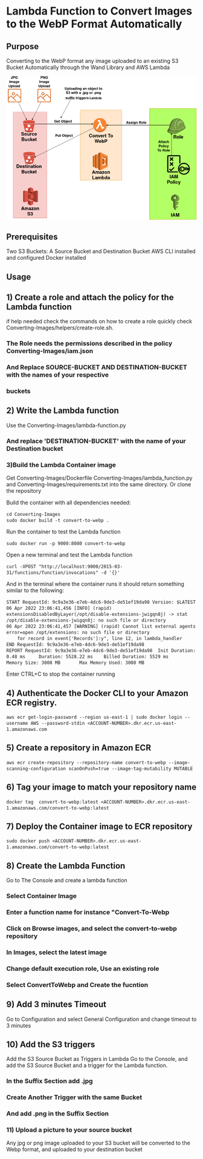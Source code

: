 # Lambda Function to Convert Images to the WebP Format Automatically


## Purpose

Converting to the WebP format any image uploaded to an existing S3 Bucket 
Automatically through the Wand Library and AWS Lambda

![](https://github.com/aissa-laribi/awsops/blob/main/S3/Converting-Images/diagram.png)

## Prerequisites 

Two S3 Buckets: A Source Bucket and  Destination Bucket
AWS CLI installed and configured
Docker installed

## Usage


## 1) Create a role and attach the policy for the Lambda function 
if help needed check the commands on how to create a role quickly 
check Converting-Images/helpers/create-role.sh.
### The Role needs the permissions described in the policy Converting-Images/iam.json
### And Replace SOURCE-BUCKET AND DESTINATION-BUCKET with the names of your respective
### buckets

## 2) Write the Lambda function
Use the Converting-Images/lambda-function.py 
### And replace 'DESTINATION-BUCKET' with the name of your Destination bucket

### 3)Build the Lambda Container image
Get Converting-Images/Dockerfile Converting-Images/lambda_function.py and 
Converting-Images/requirements.txt into the same directory. Or clone the 
repository

Build the container with all dependencies needed:
```
cd Converting-Images
sudo docker build -t convert-to-webp .
```
Run the container to test the Lambda function 
```
sudo docker run -p 9000:8080 convert-to-webp
```
Open a new terminal and test the Lambda function 
```
curl -XPOST "http://localhost:9000/2015-03-31/functions/function/invocations" -d '{}'
```
And in the terminal where the container runs it should return something similar to the following:
```
START RequestId: 9c9a3e36-e7eb-4dc6-9de3-de51ef19da98 Version: $LATEST
06 Apr 2022 23:06:41,456 [INFO] (rapid) extensionsDisabledByLayer(/opt/disable-extensions-jwigqn8j) -> stat /opt/disable-extensions-jwigqn8j: no such file or directory
06 Apr 2022 23:06:41,457 [WARNING] (rapid) Cannot list external agents error=open /opt/extensions: no such file or directory
    for record in event['Records']:y", line 12, in lambda_handler
END RequestId: 9c9a3e36-e7eb-4dc6-9de3-de51ef19da98
REPORT RequestId: 9c9a3e36-e7eb-4dc6-9de3-de51ef19da98  Init Duration: 0.48 ms     Duration: 5528.22 ms    Billed Duration: 5529 ms        Memory Size: 3008 MB       Max Memory Used: 3008 MB
```
Enter CTRL+C  to stop the container running

## 4) Authenticate the Docker CLI to your Amazon ECR registry.
```
aws ecr get-login-password --region us-east-1 | sudo docker login --username AWS --password-stdin <ACCOUNT-NUMBER>.dkr.ecr.us-east-1.amazonaws.com    
```
## 5) Create a repository in Amazon ECR 
```
aws ecr create-repository --repository-name convert-to-webp --image-scanning-configuration scanOnPush=true --image-tag-mutability MUTABLE
```
## 6) Tag your image to match your repository name
```
docker tag  convert-to-webp:latest <ACCOUNT-NUMBER>.dkr.ecr.us-east-1.amazonaws.com/convert-to-webp:latest
```
## 7) Deploy the Container image to ECR repository
```
sudo docker push <ACCOUNT-NUMBER>.dkr.ecr.us-east-1.amazonaws.com/convert-to-webp:latest
```
## 8) Create the Lambda Function
Go to The Console and create a lambda function
### Select Container Image
### Enter a function name for instance "Convert-To-Webp
### Click on Browse images, and select the convert-to-webp repository
### In Images, select the latest image
### Change default execution role, Use an existing role
### Select ConvertToWebp and Create the fucntion
## 9) Add 3 minutes Timeout
Go to Configuration and select General Configuration 
and change timeout to 3 minutes  
## 10) Add the S3 triggers
Add the S3 Source Bucket as Triggers in Lambda
Go to the Console, and add the S3 Source Bucket and a trigger for the Lambda function.
### In the Suffix Section add .jpg
### Create Another Trigger with the same Bucket 
### And add .png in the Suffix Section
### 11) Upload a picture to your source bucket
Any jpg or png image uploaded to your S3 bucket will be converted to the Webp format,
and uploaded to your destination bucket